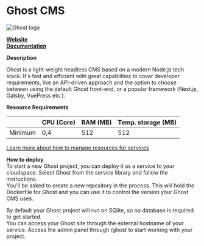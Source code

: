 ﻿# Ghost CMS

![Ghost logo](https://api.mogenius.com/file/id/8a5ce9eb-63cd-4fb0-935c-4859ba304ea9)

**[Website](https://ghost.org/)**  
**[Documentation](https://ghost.org/docs/)**  

**Description**

Ghost is a light-weight headless CMS based on a modern Node.js tech stack. It's fast and efficient with great capabilities to cover developer requirements, like an API-driven approach and the option to choose between using the default Ghost front-end, or a popular framework (Next.js, Gatsby, VuePress etc.).

**Resource Requirements**

||CPU (Core)|RAM (MB)  |Temp. storage (MB)|
|--|--|--|--|
| Minimum | 0,4 | 512 | 512 |

[Learn more about how to manage resources for services](./../../cloud-management/resource-management.md)

**How to deploy**  
To start a new Ghost project, you can deploy it as a service to your cloudspace. Select Ghost from the service library and follow the instructions.  
You'll be asked to create a new repository in the process. This will hold the Dockerfile for Ghost and you can use it to control the version your Ghost CMS uses.

By default your Ghost project will run on SQlite, so no database is required to get started.  
You can access your Ghost site through the external hostname of your service. Access the admin panel through /ghost to start working with your project.